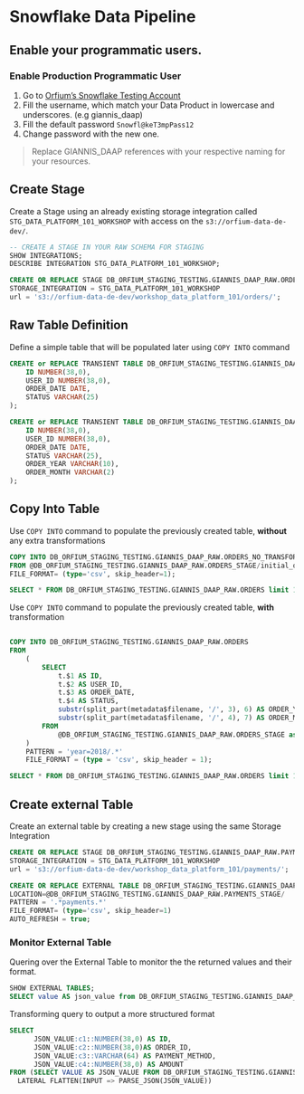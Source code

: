 # Snowflake Data Pipeline
## Enable your programmatic users.
### Enable Production Programmatic User
1. Go to [Orfium’s Snowflake Testing Account](https://stb70715.us-east-1.snowflakecomputing.com/oauth/authorize?client_id=3kwdvnjpUzxU6sqlkOoknyZ30jLvtA%3D%3D&display=popup&redirect_uri=https%3A%2F%2Fapps-api.c1.us-east-1.aws.app.snowflake.com%2Fcomplete-oauth%2Fsnowflake&response_type=code&scope=refresh_token&state=%7B%22browserUrl%22%3A%22https%3A%2F%2Fapp.snowflake.com%2Fus-east-1%2Fstb70715%2Fworksheets%22%2C%22csrf%22%3A%22a1c86c30%22%2C%22isSecondaryUser%22%3Afalse%2C%22oauthNonce%22%3A%2246K8jpNtDWO%22%2C%22url%22%3A%22https%3A%2F%2Fstb70715.us-east-1.snowflakecomputing.com%22%7D)
2. Fill the username, which match your Data Product in lowercase and underscores. (e.g giannis_daap)
3. Fill the default password `Snowfl@keT3mpPass12` 
4. Change password with the new one. 

 > Replace GIANNIS_DAAP references with your respective naming for your resources.

## Create Stage 
Create a Stage using an already existing storage integration called `STG_DATA_PLATFORM_101_WORKSHOP` with access on
the `s3://orfium-data-de-dev/`.

```sql
-- CREATE A STAGE IN YOUR RAW SCHEMA FOR STAGING
SHOW INTEGRATIONS;
DESCRIBE INTEGRATION STG_DATA_PLATFORM_101_WORKSHOP;

CREATE OR REPLACE STAGE DB_ORFIUM_STAGING_TESTING.GIANNIS_DAAP_RAW.ORDERS_STAGE  
STORAGE_INTEGRATION = STG_DATA_PLATFORM_101_WORKSHOP
url = 's3://orfium-data-de-dev/workshop_data_platform_101/orders/';
```

## Raw Table Definition
Define a simple table that will be populated later using `COPY INTO` command
```sql
CREATE or REPLACE TRANSIENT TABLE DB_ORFIUM_STAGING_TESTING.GIANNIS_DAAP_RAW.ORDERS_NO_TRANSFORM (
    ID NUMBER(38,0),
    USER_ID NUMBER(38,0),
    ORDER_DATE DATE,
    STATUS VARCHAR(25)
);

CREATE or REPLACE TRANSIENT TABLE DB_ORFIUM_STAGING_TESTING.GIANNIS_DAAP_RAW.ORDERS (
    ID NUMBER(38,0),
    USER_ID NUMBER(38,0),
    ORDER_DATE DATE,
    STATUS VARCHAR(25),
    ORDER_YEAR VARCHAR(10),
    ORDER_MONTH VARCHAR(2)
);

```

## Copy Into Table
Use `COPY INTO` command to populate the previously created table, **without** any extra transformations
```sql
COPY INTO DB_ORFIUM_STAGING_TESTING.GIANNIS_DAAP_RAW.ORDERS_NO_TRANSFORM
FROM @DB_ORFIUM_STAGING_TESTING.GIANNIS_DAAP_RAW.ORDERS_STAGE/initial_orders.csv.gz
FILE_FORMAT= (type='csv', skip_header=1);

SELECT * FROM DB_ORFIUM_STAGING_TESTING.GIANNIS_DAAP_RAW.ORDERS limit 100;
```

Use `COPY INTO` command to populate the previously created table, **with** transformation
```sql
    
COPY INTO DB_ORFIUM_STAGING_TESTING.GIANNIS_DAAP_RAW.ORDERS
FROM
    (
        SELECT
            t.$1 AS ID,
            t.$2 AS USER_ID,
            t.$3 AS ORDER_DATE,
            t.$4 AS STATUS,
            substr(split_part(metadata$filename, '/', 3), 6) AS ORDER_YEAR,
            substr(split_part(metadata$filename, '/', 4), 7) AS ORDER_MONTH
        FROM
            @DB_ORFIUM_STAGING_TESTING.GIANNIS_DAAP_RAW.ORDERS_STAGE as t
    ) 
    PATTERN = 'year=2018/.*'
    FILE_FORMAT = (type = 'csv', skip_header = 1);

SELECT * FROM DB_ORFIUM_STAGING_TESTING.GIANNIS_DAAP_RAW.ORDERS limit 100;
```


## Create external Table
Create an external table by creating a new stage using the same Storage Integration
```sql
CREATE OR REPLACE STAGE DB_ORFIUM_STAGING_TESTING.GIANNIS_DAAP_RAW.PAYMENTS_STAGE  
STORAGE_INTEGRATION = STG_DATA_PLATFORM_101_WORKSHOP
url = 's3://orfium-data-de-dev/workshop_data_platform_101/payments/';

CREATE OR REPLACE EXTERNAL TABLE DB_ORFIUM_STAGING_TESTING.GIANNIS_DAAP_RAW.PAYMENTS_NO_MAPPING
LOCATION=@DB_ORFIUM_STAGING_TESTING.GIANNIS_DAAP_RAW.PAYMENTS_STAGE/
PATTERN = '.*payments.*'
FILE_FORMAT= (type='csv', skip_header=1)
AUTO_REFRESH = true;
```

### Monitor External Table
Quering over the External Table to monitor the the returned values and their format.
```sql
SHOW EXTERNAL TABLES;
SELECT value AS json_value from DB_ORFIUM_STAGING_TESTING.GIANNIS_DAAP_RAW.PAYMENTS limit 10;
```
Transforming query to output a more structured format 
```sql
SELECT
      JSON_VALUE:c1::NUMBER(38,0) AS ID,
      JSON_VALUE:c2::NUMBER(38,0)AS ORDER_ID,
      JSON_VALUE:c3::VARCHAR(64) AS PAYMENT_METHOD,
      JSON_VALUE:c4::NUMBER(38,0) AS AMOUNT
FROM (SELECT VALUE AS JSON_VALUE FROM DB_ORFIUM_STAGING_TESTING.GIANNIS_DAAP_RAW.PAYMENTS_NO_MAPPING),
  LATERAL FLATTEN(INPUT => PARSE_JSON(JSON_VALUE))
```
